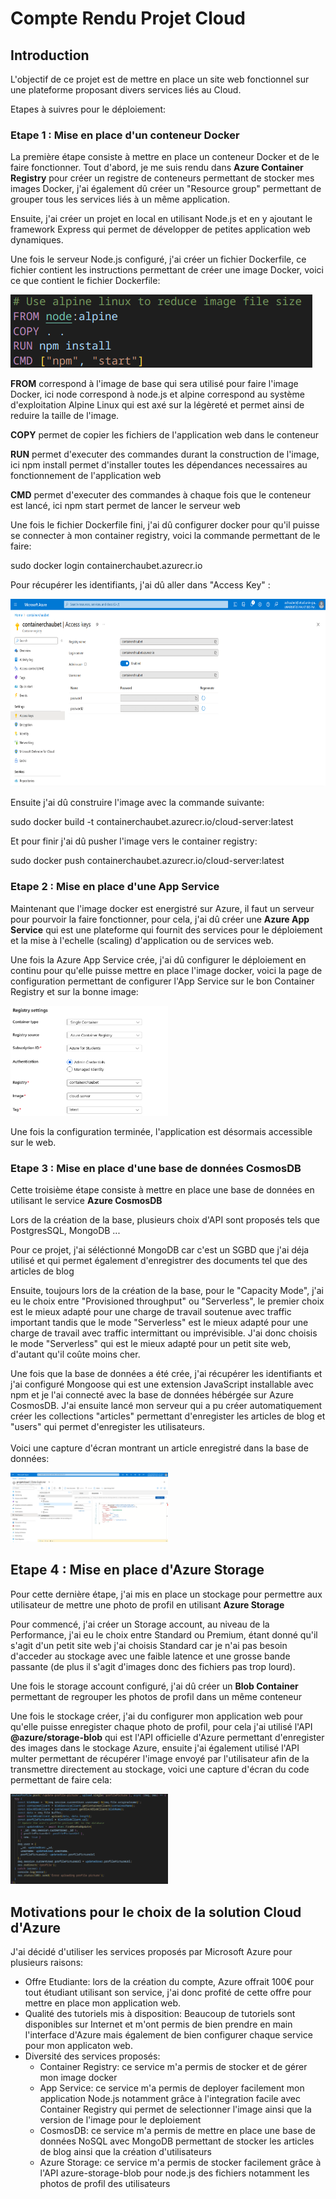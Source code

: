 # Compte Rendu Projet Cloud

## Introduction

L'objectif de ce projet est de mettre en place un site web fonctionnel sur une plateforme proposant divers services liés au Cloud.

Etapes à suivres pour le déploiement:

### Etape 1 : Mise en place d'un conteneur Docker

La première étape consiste à mettre en place un conteneur Docker et de le faire fonctionner.
Tout d'abord, je me suis rendu dans **Azure Container Registry** pour créer un registre de conteneurs permettant de stocker mes images Docker, j'ai également dû créer un "Resource group" permettant de grouper tous les services liés à un même application.

Ensuite, j'ai créer un projet en local en utilisant Node.js et en y ajoutant le framework Express qui permet de développer de petites application web dynamiques.

Une fois le serveur Node.js configuré, j'ai créer un fichier Dockerfile, ce fichier contient les instructions permettant de créer une image Docker, voici ce que contient le fichier Dockerfile:

![Dockerfile](img/Dockerfile.png)

**FROM** correspond à l'image de base qui sera utilisé pour faire l'image Docker, ici node correspond à node.js et alpine correspond au système d'exploitation Alpine Linux qui est axé sur la légèreté et permet ainsi de reduire la taille de l'image.

**COPY** permet de copier les fichiers de l'application web dans le conteneur

**RUN** permet d'executer des commandes durant la construction de l'image, ici npm install permet d'installer toutes les dépendances necessaires au fonctionnement de l'application web

**CMD** permet d'executer des commandes à chaque fois que le conteneur est lancé, ici npm start permet de lancer le serveur web

Une fois le fichier Dockerfile fini, j'ai dû configurer docker pour qu'il puisse se connecter à mon container registry, voici la commande permettant de le faire:

sudo docker login containerchaubet.azurecr.io

Pour récupérer les identifiants, j'ai dû aller dans "Access Key" :


<img src="img/Azure_Docker_access.png"  width="600" height="300">
<br>

Ensuite j'ai dû construire l'image avec la commande suivante:

sudo docker build -t containerchaubet.azurecr.io/cloud-server:latest

Et pour finir j'ai dû pusher l'image vers le container registry:

sudo docker push containerchaubet.azurecr.io/cloud-server:latest

### Etape 2 : Mise en place d'une App Service

Maintenant que l'image docker est energistré sur Azure, il faut un serveur pour pourvoir la faire fonctionner, pour cela, j'ai dû créer une **Azure App Service** qui est une plateforme qui fournit des services pour le déploiement et la mise à l'echelle (scaling) d'application ou de services web.

Une fois la Azure App Service crée, j'ai dû configurer le déploiement en continu pour qu'elle puisse mettre en place l'image docker, voici la page de configuration permettant de configurer l'App Service sur le bon Container Registry et sur la bonne image:


<img src="img/Azure_App_Service.png" style="max-width: 50%; height: auto;">
<br>


Une fois la configuration terminée, l'application est désormais accessible sur le web.

### Etape 3 : Mise en place d'une base de données CosmosDB

Cette troisième étape consiste à mettre en place une base de données en utilisant le service **Azure CosmosDB**

Lors de la création de la base, plusieurs choix d'API sont proposés tels que PostgresSQL, MongoDB ...

Pour ce projet, j'ai séléctionné MongoDB car c'est un SGBD que j'ai déja utilisé et qui permet également d'enregistrer des documents tel que des articles de blog

Ensuite, toujours lors de la création de la base, pour le "Capacity Mode", j'ai eu le choix entre "Provisioned throughput" ou "Serverless", le premier choix est le mieux adapté pour une charge de travail soutenue avec traffic important tandis que le mode "Serverless" est le mieux adapté pour une charge de travail avec traffic intermittant ou imprévisible. J'ai donc choisis le mode "Serverless" qui est le mieux adapté pour un petit site web, d'autant qu'il coûte moins cher.

Une fois que la base de données a été crée, j'ai récupérer les identifiants et j'ai configuré Mongoose qui est une extension JavaScript installable avec npm et je l'ai connecté avec la base de données hébérgée sur Azure CosmosDB.
J'ai ensuite lancé mon serveur qui a pu créer automatiquement créer les collections "articles" permettant d'enregister les articles de blog et "users" qui permet d'enregister les utilisateurs.
<br>
<br>
Voici une capture d'écran montrant un article enregistré dans la base de données:

<img src="img/Azure_CosmosDB.png" style="max-width: 50%; height: auto;">
<br>

## Etape 4 : Mise en place d'Azure Storage

Pour cette dernière étape, j'ai mis en place un stockage pour permettre aux utilisateur de mettre une photo de profil en utilisant **Azure Storage**

Pour commencé, j'ai créer un Storage account, au niveau de la Performance, j'ai eu le choix entre Standard ou Premium, étant donné qu'il s'agit d'un petit site web j'ai choisis Standard car je n'ai pas besoin d'acceder au stockage avec une faible latence et une grosse bande passante (de plus il s'agit d'images donc des fichiers pas trop lourd).

Une fois le storage account configuré, j'ai dû créer un **Blob Container** permettant de regrouper les photos de profil dans un même conteneur

Une fois le stockage créer, j'ai du configurer mon application web pour qu'elle puisse enregister chaque photo de profil, pour cela j'ai utilisé l'API **@azure/storage-blob** qui est l'API officielle d'Azure permettant d'enregister des images dans le stockage Azure, ensuite j'ai également utilisé l'API multer permettant de récupérer l'image envoyé par l'utilisateur afin de la transmettre directement au stockage, voici une capture d'écran du code permettant de faire cela:

<img src="img/Server_profile_picture.png" style="max-width: 50%; height: auto;">


## Motivations pour le choix de la solution Cloud d'Azure

J'ai décidé d'utiliser les services proposés par Microsoft Azure pour plusieurs raisons:

- Offre Etudiante: lors de la création du compte, Azure offrait 100€ pour tout étudiant utilisant son service, j'ai donc profité de cette offre pour mettre en place mon application web.
- Qualité des tutoriels mis à disposition: Beaucoup de tutoriels sont disponibles sur Internet et m'ont permis de bien prendre en main l'interface d'Azure mais également de bien configurer chaque service pour mon applicaton web.
- Diversité des services proposés:
    - Container Registry: ce service m'a permis de stocker et de gérer mon image docker
    - App Service: ce service m'a permis de deployer facilement mon application Node.js notamment grâce à l'integration facile avec Container Registry qui permet de selectionner l'image ainsi que la version de l'image pour le deploiement
    - CosmosDB: ce service m'a permis de mettre en place une base de données NoSQL avec MongoDB permettant de stocker les articles de blog ainsi que la création d'utilisateurs
    - Azure Storage: ce service m'a permis de stocker facilement grâce à l'API azure-storage-blob pour node.js des fichiers notamment les photos de profil des utilisateurs